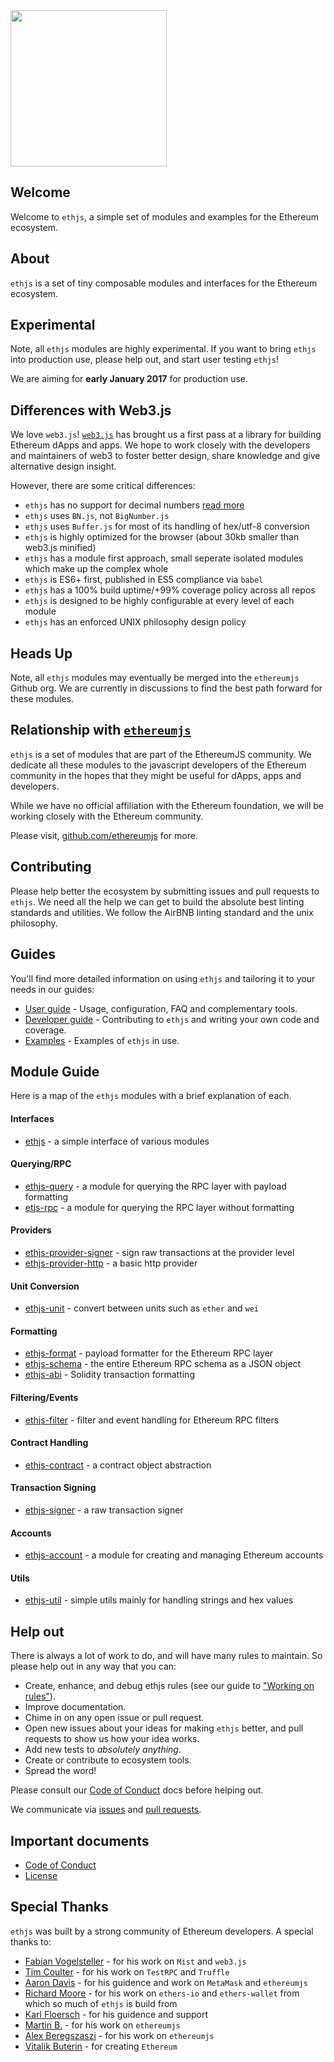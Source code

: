<img src="https://raw.githubusercontent.com/ethjs/docs/master/assets/ethjs-image.png" width="250" />

## Welcome

Welcome to `ethjs`, a simple set of modules and examples for the Ethereum ecosystem.

## About

`ethjs` is a set of tiny composable modules and interfaces for the Ethereum ecosystem.

## Experimental

Note, all `ethjs` modules are highly experimental. If you want to bring `ethjs` into production use, please help out, and start user testing `ethjs`!

We are aiming for **early January 2017** for production use.

## Differences with Web3.js

We love `web3.js`! [`web3.js`](https://github.com/ethereum/web3.js) has brought us a first pass at a library for building Ethereum dApps and apps. We hope to work closely with the developers and maintainers of web3 to foster better design, share knowledge and give alternative design insight.

However, there are some critical differences:
  - `ethjs` has no support for decimal numbers [read more](https://github.com/ethjs/ethjs/blob/master/docs/user-guide.md#big-numbersnumber-handling)
  - `ethjs` uses `BN.js`, not `BigNumber.js`
  - `ethjs` uses `Buffer.js` for most of its handling of hex/utf-8 conversion
  - `ethjs` is highly optimized for the browser (about 30kb smaller than web3.js minified)
  - `ethjs` has a module first approach, small seperate isolated modules which make up the complex whole
  - `ethjs` is ES6+ first, published in ES5 compliance via `babel`
  - `ethjs` has a 100% build uptime/+99% coverage policy across all repos
  - `ethjs` is designed to be highly configurable at every level of each module
  - `ethjs` has an enforced UNIX philosophy design policy

## Heads Up

Note, all `ethjs` modules may eventually be merged into the `ethereumjs` Github org. We are currently in discussions to find the best path forward for these modules.

## Relationship with [`ethereumjs`](https://github.com/ethereumjs)

`ethjs` is a set of modules that are part of the EthereumJS community. We dedicate all these modules to the javascript developers of the Ethereum community in the hopes that they might be useful for dApps, apps and developers.

While we have no official affiliation with the Ethereum foundation, we will be working closely with the Ethereum community.

Please visit, [github.com/ethereumjs](https://github.com/ethereumjs) for more.

## Contributing

Please help better the ecosystem by submitting issues and pull requests to `ethjs`. We need all the help we can get to build the absolute best linting standards and utilities. We follow the AirBNB linting standard and the unix philosophy.

## Guides

You'll find more detailed information on using `ethjs` and tailoring it to your needs in our guides:

- [User guide](https://github.com/ethjs/ethjs/blob/master/docs/user-guide.md) - Usage, configuration, FAQ and complementary tools.
- [Developer guide](https://github.com/ethjs/ethjs/blob/master/docs/developer-guide.md) - Contributing to `ethjs` and writing your own code and coverage.
- [Examples](http://github.com/ethjs/examples) - Examples of `ethjs` in use.

## Module Guide

Here is a map of the `ethjs` modules with a brief explanation of each.

#### Interfaces
 - [ethjs](http://github.com/ethjs/ethjs) - a simple interface of various modules

#### Querying/RPC
 - [ethjs-query](http://github.com/ethjs/ethjs-query) - a module for querying the RPC layer with payload formatting
 - [etjs-rpc](http://github.com/ethjs/ethjs-rpc) - a module for querying the RPC layer without formatting

#### Providers
 - [ethjs-provider-signer](http://github.com/ethjs/ethjs-provider-signer) - sign raw transactions at the provider level
 - [ethjs-provider-http](http://github.com/ethjs/ethjs-provider-http) - a basic http provider

#### Unit Conversion
 - [ethjs-unit](http://github.com/ethjs/ethjs-unit) - convert between units such as `ether` and `wei`

#### Formatting
 - [ethjs-format](http://github.com/ethjs/ethjs-format) - payload formatter for the Ethereum RPC layer
 - [ethjs-schema](http://github.com/ethjs/ethjs-schema) - the entire Ethereum RPC schema as a JSON object
 - [ethjs-abi](http://github.com/ethjs/ethjs-abi) - Solidity transaction formatting

#### Filtering/Events
 - [ethjs-filter](http://github.com/ethjs/ethjs-filter) - filter and event handling for Ethereum RPC filters

#### Contract Handling
 - [ethjs-contract](http://github.com/ethjs/ethjs-contract) - a contract object abstraction

#### Transaction Signing
 - [ethjs-signer](http://github.com/ethjs/ethjs-signer) - a raw transaction signer

#### Accounts
 - [ethjs-account](http://github.com/ethjs/ethjs-account) - a module for creating and managing Ethereum accounts

#### Utils
 - [ethjs-util](http://github.com/ethjs/ethjs-util) - simple utils mainly for handling strings and hex values

## Help out

There is always a lot of work to do, and will have many rules to maintain. So please help out in any way that you can:

- Create, enhance, and debug ethjs rules (see our guide to ["Working on rules"](./.github/CONTRIBUTING.md)).
- Improve documentation.
- Chime in on any open issue or pull request.
- Open new issues about your ideas for making `ethjs` better, and pull requests to show us how your idea works.
- Add new tests to *absolutely anything*.
- Create or contribute to ecosystem tools.
- Spread the word!

Please consult our [Code of Conduct](CODE_OF_CONDUCT.md) docs before helping out.

We communicate via [issues](https://github.com/ethjs/ethjs/issues) and [pull requests](https://github.com/ethjs/ethjs/pulls).

## Important documents

- [Code of Conduct](CODE_OF_CONDUCT.md)
- [License](https://raw.githubusercontent.com/ethjs/ethjs/master/LICENSE)

## Special Thanks

`ethjs` was built by a strong community of Ethereum developers. A special thanks to:

- [Fabian Vogelsteller](https://twitter.com/feindura?lang=en) - for his work on `Mist` and `web3.js`
- [Tim Coulter](https://github.com/tcoulter) - for his work on `TestRPC` and `Truffle`
- [Aaron Davis](https://github.com/kumavis) - for his guidence and work on `MetaMask` and `ethereumjs`
- [Richard Moore](https://github.com/ricmoo) - for his work on `ethers-io` and `ethers-wallet` from which so much of `ethjs` is build from
- [Karl Floersch](https://twitter.com/karl_dot_tech?lang=en) - for his guidence and support
- [Martin B.](https://github.com/wanderer) - for his work on `ethereumjs`
- [Alex Beregszaszi](https://github.com/axic) - for his work on `ethereumjs`
- [Vitalik Buterin](https://twitter.com/VitalikButerin) - for creating `Ethereum`
